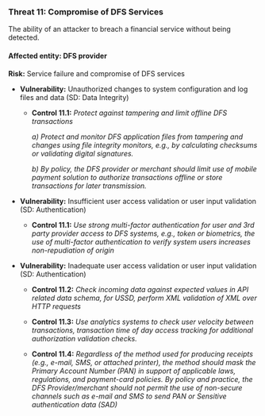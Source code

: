 
### Threat 11: Compromise of DFS Services
The ability of an attacker to breach a financial service without being detected.  

#### Affected entity: DFS provider

**Risk:** Service failure and compromise of DFS services 

* **Vulnerability:** Unauthorized changes to system configuration and log files and data (SD: Data Integrity)

  * **Control 11.1:** _Protect against tampering and limit offline DFS transactions_

      _a) Protect and monitor DFS application files from tampering and changes using file integrity monitors, e.g., by calculating checksums or validating digital signatures._

      _b) By policy, the DFS provider or merchant should limit use of mobile payment solution to authorize transactions offline or store transactions for later transmission._

* **Vulnerability:** Insufficient user access validation or user input validation (SD: Authentication)

  * **Control 11.1:** _Use strong multi-factor authentication for user and 3rd party provider access to DFS systems, e.g., token or biometrics, the use of multi-factor authentication to verify system users increases non-repudiation of origin_ 

* **Vulnerability:** Inadequate user access validation or user input validation (SD: Authentication)

  * **Control 11.2:** _Check incoming data against expected values in API related data schema, for USSD, perform XML validation of XML over HTTP requests_

  * **Control 11.3:** _Use analytics systems to check user velocity between transactions, transaction time of day access tracking for additional authorization validation checks._

  * **Control 11.4:** _Regardless of the method used for producing receipts (e.g., e-mail, SMS, or attached printer), the method should mask the Primary Account Number (PAN) in support of applicable laws, regulations, and payment-card policies. By policy and practice, the DFS Provider/merchant should not permit the use of non-secure channels such as e-mail and SMS to send PAN or Sensitive authentication data (SAD)_
